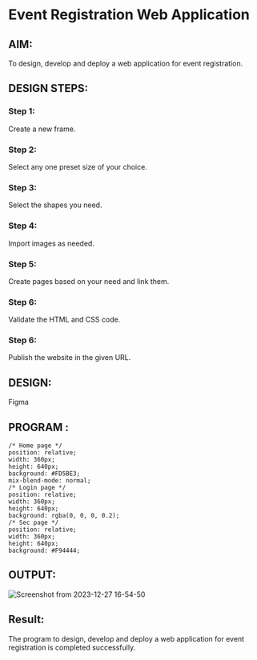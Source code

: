 # Event Registration Web Application

## AIM:
To design, develop and deploy a web application for event registration.

## DESIGN STEPS:

### Step 1:
Create a new frame.

### Step 2:

Select any one preset size of your choice.
### Step 3:

Select the shapes you need.
### Step 4:

Import images as needed.
### Step 5:
Create pages based on your need and link them.
### Step 6:

Validate the HTML and CSS code.

### Step 6:

Publish the website in the given URL.

## DESIGN:
Figma

## PROGRAM :
```
/* Home page */
position: relative;
width: 360px;
height: 640px;
background: #FD5BE3;
mix-blend-mode: normal;
/* Login page */
position: relative;
width: 360px;
height: 640px;
background: rgba(0, 0, 0, 0.2);
/* Sec page */
position: relative;
width: 360px;
height: 640px;
background: #F94444;
```
## OUTPUT:
![Screenshot from 2023-12-27 16-54-50](https://github.com/DivyaMunirathnamm/event-registration/assets/147474097/120cb435-f894-4d81-aacc-bd4eaa722685)
## Result:
The program to design, develop and deploy a web application for event registration is completed successfully.
